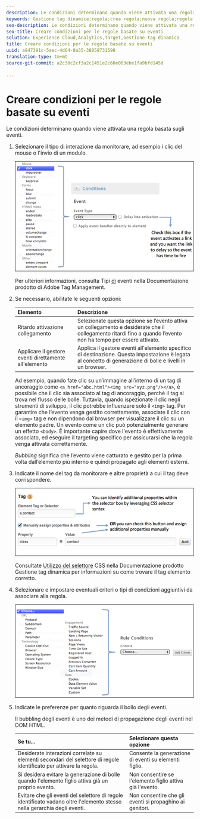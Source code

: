 ```yaml
---
description: Le condizioni determinano quando viene attivata una regola basata sugli eventi.
keywords: Gestione tag dinamica;regola;crea regola;nuova regola;regola basata sugli eventi;attivazione dei collegamenti ritardati;applica il gestore eventi direttamente all'elemento;bubbling;bolla eventi
seo-description: Le condizioni determinano quando viene attivata una regola basata sugli eventi.
seo-title: Creare condizioni per le regole basate su eventi
solution: Experience Cloud,Analytics,Target,Gestione tag dinamica
title: Creare condizioni per le regole basate su eventi
uuid: a847391c-5aec-4d64-8a35-38858731598
translation-type: tm+mt
source-git-commit: a2c38c2cf3a2c1451e2c60e003ebe1fa9bfd145d

---
```



# Creare condizioni per le regole basate su eventi

Le condizioni determinano quando viene attivata una regola basata sugli eventi.

1. Selezionare il tipo di interazione da monitorare, ad esempio i clic del mouse o l'invio di un modulo.

   ![](assets/condition-event-based.png)

   Per ulteriori informazioni, consulta Tipi [di](https://marketing.adobe.com/resources/help/en_US/dtm/event_types.html) eventi nella Documentazione prodotto di Adobe Tag Management.

1. Se necessario, abilitate le seguenti opzioni:

   | Elemento | Descrizione |
   |--- |--- |
   | Ritardo attivazione collegamento | Selezionate questa opzione se l’evento attiva un collegamento e desiderate che il collegamento ritardi fino a quando l’evento non ha tempo per essere attivato. |
   | Applicare il gestore eventi direttamente all'elemento | Applica il gestore eventi all'elemento specifico di destinazione. Questa impostazione è legata al concetto di generazione di bolle e livelli in un browser. |

   Ad esempio, quando fate clic su un’immagine all’interno di un tag di ancoraggio come `<a href="abc.html"><img src="xyz.png"/></a>`, è possibile che il clic sia associato al tag di ancoraggio, perché il tag si trova nel flusso delle bolle. Tuttavia, quando ispezionate il clic negli strumenti di sviluppo, il clic potrebbe influenzare solo il `<img>` tag. Per garantire che l’evento venga gestito correttamente, associate il clic con il `<img>` tag e non dipendono dal browser per visualizzare il clic su un elemento padre. Un evento come un clic può potenzialmente generare un effetto `<body>`. È importante capire dove l'evento è effettivamente associato, ed eseguire il targeting specifico per assicurarsi che la regola venga attivata correttamente.

   *Bubbling* significa che l’evento viene catturato e gestito per la prima volta dall’elemento più interno e quindi propagato agli elementi esterni.

1. Indicate il nome del tag da monitorare e altre proprietà a cui il tag deve corrispondere.

   ![](assets/condition-event-based2.png)

   Consultate [Utilizzo del selettore](https://marketing.adobe.com/resources/help/en_US/dtm/css-selector.html) CSS nella Documentazione prodotto Gestione tag dinamica per informazioni su come trovare il tag elemento corretto.

1. Selezionare e impostare eventuali criteri o tipi di condizioni aggiuntivi da associare alla regola.

   ![](assets/condition-event-based3.png)

1. Indicate le preferenze per quanto riguarda il bollo degli eventi.

   Il bubbling degli eventi è uno dei metodi di propagazione degli eventi nel DOM HTML.

   | Se tu... | Selezionare questa opzione |
   |--- |--- |
   | Desiderate interazioni correlate su elementi secondari del selettore di regole identificato per attivare la regola. | Consente la generazione di eventi su elementi figlio. |
   | Si desidera evitare la generazione di bolle quando l'elemento figlio attiva già un proprio evento. | Non consentire se l'elemento figlio attiva già l'evento. |
   | Evitare che gli eventi del selettore di regole identificato vadano oltre l'elemento stesso nella gerarchia degli eventi. | Non consentire che gli eventi si propaghino ai genitori. |
